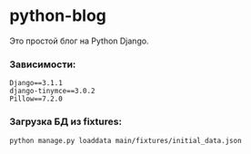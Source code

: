 # python-blog
Это простой блог на Python Django.

### Зависимости:

```
Django==3.1.1
django-tinymce==3.0.2
Pillow==7.2.0
```

### Загрузка БД из fixtures:

```sh
python manage.py loaddata main/fixtures/initial_data.json
```
